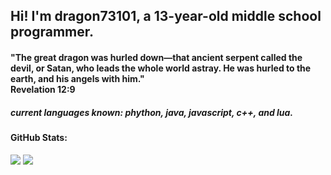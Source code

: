 <h2>Hi! I'm dragon73101, a 13-year-old middle school programmer.</h2>

<h4>"The great dragon was hurled down—that ancient serpent called the devil, or Satan, who leads the whole world astray. He was hurled to the earth, and his angels with him."<br>Revelation 12:9</h4>

<h5>current languages known: phython, java, javascript, c++, and lua.</h5>

<h4>GitHub Stats:</h4>

![](https://github-readme-stats.vercel.app/api?username=dragon731012&show=stars%20earned,commits,%20issues,%20contributed&type=bar)
![](https://github-readme-streak-stats.herokuapp.com/?user=dragon731012&theme=dark&hide_border=false)<br/>
